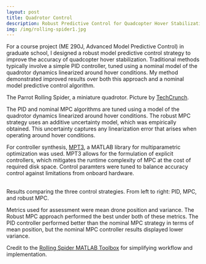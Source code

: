```yaml
---
layout: post
title: Quadrotor Control
description: Robust Predictive Control for Quadcopter Hover Stabilization
img: /img/rolling-spider1.jpg
---
```


For a course project (ME 290J, Advanced Model Predictive Control) in graduate school, I designed a robust model predictive control strategy to improve the accuracy
of quadcopter hover stabilization. Traditional methods typically involve a simple PID controller, tuned using a nominal model of the quadrotor dynamics linearized 
around hover conditions. My method demonstrated improved results over both this approach and a nominal model predictive control algorithm.

<div class="img_row">
	<img class="col three" src="{{ site.baseurl }}/img/rolling-spider1.jpg" alt="" title="Rolling Spider"/>
</div>
<div class="col three caption">
	The Parrot Rolling Spider, a miniature quadrotor. Picture by <a href="http://www.techcrunch.com/2014/08/11/jumping-spider-rolling-sumo-review/">TechCrunch</a>.
</div>

The PID and nominal MPC algorithms are tuned using a model of the quadrotor dynamics linearized around hover conditions. The robust MPC strategy uses an additive 
uncertainty model, which was empirically obtained. This uncertainty captures any linearization error that arises when operating around hover conditions.

For controller synthesis, <a href="http://control.ee.ethz.ch/~mpt/">MPT3</a>, a MATLAB library for multiparametric optimization was used. MPT3 allows for the formulation
of explicit controllers, which mitigates the runtime complexity of MPC at the cost of required disk space. Control paramters were tuned to balance accuracy control 
against limitations from onboard hardware.

<div class="img_row">
	<img class="col one" src="{{ site.baseurl }}/img/pid.png" alt="" title="PID"/>
	<img class="col one" src="{{ site.baseurl }}/img/mpc.png" alt="" title="MPC"/>
	<img class="col one" src="{{ site.baseurl }}/img/rmpc.png" alt="" title="Robust MPC"/>
</div>
<div class="col three caption">
	Results comparing the three control strategies. From left to right: PID, MPC, and robust MPC.
</div>

Metrics used for assessment were mean drone position and variance. The Robust MPC approach performed the best under both of these metrics. The PID controller 
performed better than the nominal MPC strategy in terms of mean position, but the nominal MPC controller results displayed lower variance.

Credit to the <a href="https:/github.com/Parrot-Developers/RollingSpiderEdu/tree/master/MIT_MatlabToolbox">Rolling Spider MATLAB Toolbox</a> for simplifying workflow and implementation.

